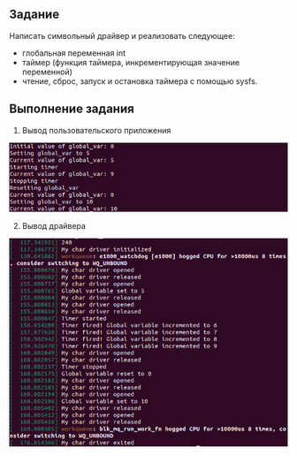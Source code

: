 ## Задание
Написать символьный драйвер и реализовать следующее:
  - глобальная переменная int
  - таймер (функция таймера, инкрементирующая значение переменной)
  - чтение, сброс, запуск и остановка таймера с помощью sysfs.

## Выполнение задания
1. Вывод пользовательского приложения

![Скриншот вывода пользовательского приложения](https://github.com/K1joL/Drivers_Tasks/blob/main/pz4/%D1%82%D0%B5%D1%81%D1%821.png)

2. Вывод драйвера

![Скриншот вывода драйвера](https://github.com/K1joL/Drivers_Tasks/blob/main/pz4/%D1%82%D0%B5%D1%81%D1%822.png)
